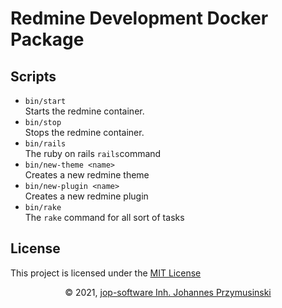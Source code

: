 # Redmine Development Docker Package

## Scripts
- `bin/start`  
Starts the redmine container. 
- `bin/stop`  
Stops the redmine container.
- `bin/rails`  
The ruby on rails `rails`command
- `bin/new-theme <name>`  
Creates a new redmine theme
- `bin/new-plugin <name>`  
Creates a new redmine plugin
- `bin/rake`  
The `rake` command for all sort of tasks

## License
This project is licensed under the [MIT License](/LICENSE)

<div align="center">&copy; 2021, <a href="https://jop-software.de">jop-software Inh. Johannes Przymusinski</a></div>